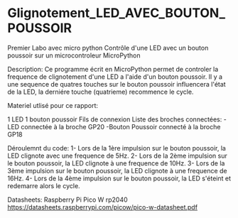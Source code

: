 # Glignotement_LED_AVEC_BOUTON_POUSSOIR
Premier Labo avec micro python
Contrôle d'une LED avec un bouton poussoir sur un microcontroleur MicroPython

Description: Ce programme écrit en MicroPython permet de controler la frequence de clignotement d'une LED a l'aide d'un bouton poussoir. Il y a une sequence de quatres touches sur le bouton poussoir influencera l'état de la LED, la derniére touche (quatrieme) recommence le cycle.

Materiel utlisé pour ce rapport:

1 LED
1 bouton poussoir
Fils de connexion
Liste des broches connectées: -LED connectée à la broche GP20 -Bouton Poussoir connecté à la broche GP18

Déroulemnt du code: 1- Lors de la 1ère impulsion sur le bouton poussoir, la LED clignote avec une frequence de 5Hz. 2- Lors de la 2ème impulsion sur le bouton poussoir, la LED clignote à une frequence de 10Hz. 3- Lors de la 3ème impulsion sur le bouton poussoir, la LED clignote à une frequence de 16Hz. 4- Lors de la 4ème impulsion sur le bouton poussoir, la LED s'éteint et redemarre alors le cycle.

Datasheets: Raspberry Pi Pico W rp2040 https://datasheets.raspberrypi.com/picow/pico-w-datasheet.pdf
